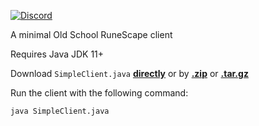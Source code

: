 [![Discord](https://img.shields.io/discord/384870460640329728.svg?logo=discord)](https://discord.gg/G2kxrnU)

A minimal Old School RuneScape client

Requires Java JDK 11+

Download `SimpleClient.java` [**directly**](https://raw.githubusercontent.com/RuneStar/simple-client/master/SimpleClient.java)
 or by [**.zip**](https://github.com/RuneStar/simple-client/archive/master.zip)
 or [**.tar.gz**](https://github.com/RuneStar/simple-client/archive/master.tar.gz)

Run the client with the following command:

```
java SimpleClient.java
```